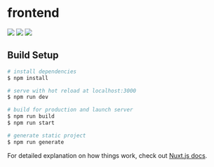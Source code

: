 # frontend

![](https://gitlab.com/24-heures-insa/overbookd/frontend/badges/develop/pipeline.svg?key_text=develop+pipeleine&key_width=105)
![](https://gitlab.com/24-heures-insa/overbookd/frontend/badges/pre-prod/pipeline.svg?key_text=pre-prod+pipeleine&key_width=110)
![](https://gitlab.com/24-heures-insa/overbookd/frontend/badges/master/pipeline.svg?key_text=master+pipeleine&key_width=100)

## Build Setup

```bash
# install dependencies
$ npm install

# serve with hot reload at localhost:3000
$ npm run dev

# build for production and launch server
$ npm run build
$ npm run start

# generate static project
$ npm run generate
```

For detailed explanation on how things work, check out [Nuxt.js docs](https://nuxtjs.org).
